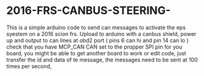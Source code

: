 # 2016-FRS-CANBUS-STEERING-
 This is a simple arduino code to send can messages to activate the eps syestem on a 2016 scion frs. 
 Upload to arduino with a canbus shield, power up and output to can lines at obd2 port ( pins 6 can hi and pin 14 can lo ) 
 check that you have MCP_CAN CAN set to the propper SPI pin for you board,
 you might be able to get another board to work or edit code, just transfer the id and data of te message, the messages need to be sent at 100 times per second, 
